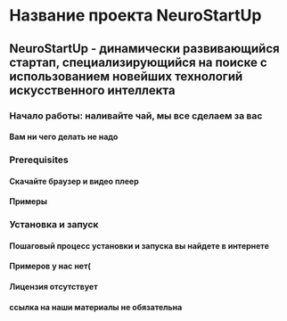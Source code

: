 # Название проекта NeuroStartUp

## NeuroStartUp - динамически развивающийся стартап, специализирующийся на поиске с использованием новейших технологий искусственного интеллекта


### Начало работы: наливайте чай, мы все сделаем за вас
#### Вам ни чего делать не надо

### Prerequisites
#### Скачайте браузер и видео плеер

#### Примеры

### Установка и запуск
#### Пошаговый процесс установки и запуска вы найдете в интернете

#### Примеров у нас нет(
#### Лицензия отсутствует
#### ссылка на наши материалы не обязательна
